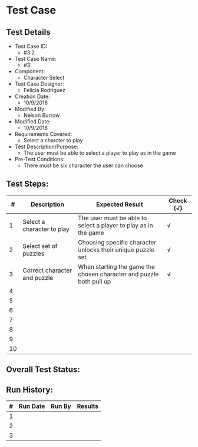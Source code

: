 # Test Case 

## Test Details

* Test Case ID:
  * #3.2
* Test Case Name:
  * #3
* Component: 
  * Character Select
* Test Case Designer:
  * Felicia Rodriguez
* Creation Date:
  * 10/9/2018
* Modified By:
  * Nelson Burrow
* Modified Date:
  * 10/9/2018
* Requirements Covered:
  * Select a charcter to play
* Test Description/Purpose:
  * The user must be able to select a player to play as in the game
* Pre-Test Conditions:
  * There must be six character the user can choose
## Test Steps: 
| # | Description | Expected Result | Check (√) |
| --- | --- | --- | --- |
| 1 |Select a character to play |The user must be able to select a player to play as in the game |√|			
| 2 |Select set of puzzles |Choosing specific character unlocks their unique puzzle set |√|			
| 3 | Correct character and puzzle |When starting the game the chosen character and puzzle both pull up |√|			
| 4 | | | |			
| 5 | | | |			
| 6 | | | |			
| 7 | | | |			
| 8 | | | |			
| 9 | | | |			
| 10 | | | |			

## Overall Test Status:



## Run History:
| # |	Run Date |	Run By |	Results |
| --- | --- | --- | --- |
| 1 | | | |			
| 2 | | | |			
| 3 | | | |			
